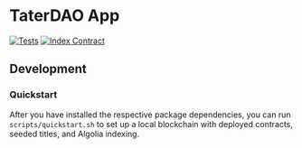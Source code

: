 # TaterDAO App

[![Tests](https://github.com/TaterDAO/app/actions/workflows/tests.yml/badge.svg)](https://github.com/TaterDAO/app/actions/workflows/tests.yml)
[![Index Contract](https://github.com/TaterDAO/app/actions/workflows/index-contract.yml/badge.svg)](https://github.com/TaterDAO/app/actions/workflows/index-contract.yml)

## Development

### Quickstart

After you have installed the respective package dependencies, you can run `scripts/quickstart.sh` to set up a local blockchain with deployed contracts, seeded titles, and Algolia indexing.
